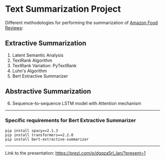 # Text Summarization Project
Different methodologies for performing the summarization of [Amazon Food Reviews](https://www.kaggle.com/snap/amazon-fine-food-reviews):
## Extractive Summarization
1. Latent Semantic Analysis
2. TextRank Algorithm
3. TextRank Variation: PyTextRank
4. Luhn's Algorithm
5. Bert Extractive Summarizer
## Abstractive Summarization
6. Sequence-to-sequence LSTM model with Attention mechanism


---------------------------------------------------------------------
### Specific requirements for Bert Extractive Summarizer
`pip install spacy==2.1.3`\
`pip install transformers==2.2.0`\
`pip install bert-extractive-summarizer`

---------------------------------------------------------------------
Link to the presentation: https://prezi.com/p/dgqza5rl_lan/?present=1 
